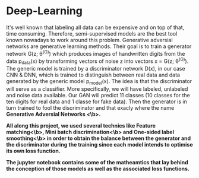 # Deep-Learning

It's well known that labeling all data can be expensive and on top of that, time consuming. Therefore, semi-supervised models are the best tool known nowadays to work around this problem. Generative adversial networks are generative learning methods. Their goal is to train a generator network G(z; θ<sup>(G)</sup>) which produces images of handwritten digits from the data p<sub>data</sub>(x) by transforming vectors of noise z into vectors x = G(z; θ<sup>(G)</sup>). The generic model is trained by a discriminator network D(x), in our case CNN & DNN, which is trained to distinguish between real data and data generated by the generic model p<sub>model</sub>(x). The idea is that the discriminator will serve as a classifier. More specifically, we will have labeled, unlabeled and noise data available. Our GAN will predict 11 classes (10 classes for the ten digits for real data and 1 classe for fake data). Then the generator is in turn trained to fool the discriminator and that exacly where the name <b> Generative Adversial Networks <\b>.
  
All along this project, we used several technics like <b>Feature matching<\b>, <b>Mini batch discrimination<\b> and <b>One-sided label smoothing<\b> in order to obtain the balance between the generator and the discriminator during the training since each model intends to optimise its own loss function. 
 
The jupyter notebook contains some of the matheamtics that lay behind the conception of those models as well as the associated loss functions. 


